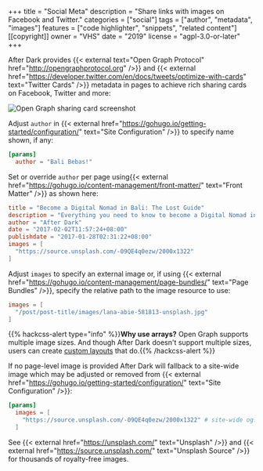 +++
title = "Social Meta"
description = "Share links with images on Facebook and Twitter."
categories = ["social"]
tags = ["author", "metadata", "images"]
features = ["code highlighter", "snippets", "related content"]
[[copyright]]
  owner = "VHS"
  date = "2019"
  license = "agpl-3.0-or-later"
+++

After Dark provides {{< external text="Open Graph Protocol" href="http://opengraphprotocol.org" />}} and {{< external href="https://developer.twitter.com/en/docs/tweets/optimize-with-cards" text="Twitter Cards" />}} metadata in pages to achieve rich sharing cards on Facebook, Twitter and more:

![Open Graph sharing card screenshot](/images/instant-view-fs8.png "Example Open Graph sharing card produced by After Dark")

Adjust `author` in {{< external href="https://gohugo.io/getting-started/configuration/" text="Site Configuration" />}} to specify name shown, if any:

```toml
[params]
  author = "Bali Bebas!"
```

Set or override `author` per page using{{< external href="https://gohugo.io/content-management/front-matter/" text="Front Matter" />}} as shown here:

```toml
title = "Become a Digital Nomad in Bali: The Lost Guide"
description = "Everything you need to know to become a Digital Nomad in Bali."
author = "After Dark"
date = "2017-02-02T11:57:24+08:00"
publishdate = "2017-01-28T02:31:22+08:00"
images = [
  "https://source.unsplash.com/-09QE4q0ezw/2000x1322"
]
```

Adjust `images` to specify an external image or, if using {{< external href="https://gohugo.io/content-management/page-bundles/" text="Page Bundles" />}}, specify the relative path to the image resource to use:

```toml
images = [
  "/post/post-title/images/lana-abie-581813-unsplash.jpg"
]
```

{{% hackcss-alert type="info" %}}**Why use arrays?** Open Graph supports multiple image sizes. And though After Dark doesn't support multiple sizes, users can create [custom layouts](../custom-layouts) that do.{{% /hackcss-alert %}}

If no page-level image is provided After Dark will fallback to a site-wide image which may be adjusted or removed from {{< external href="https://gohugo.io/getting-started/configuration/" text="Site Configuration" />}}:

```toml
[params]
  images = [
    "https://source.unsplash.com/-09QE4q0ezw/2000x1322" # site-wide og:image
  ]
```

See {{< external href="https://unsplash.com/" text="Unsplash" />}} and {{< external href="https://source.unsplash.com/" text="Unsplash Source" />}} for thousands of royalty-free images.
